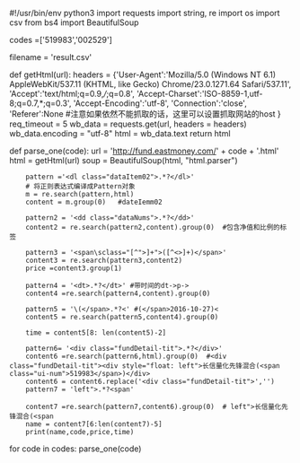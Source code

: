 #!/usr/bin/env python3
import requests
import string, re
import os
import csv
from bs4 import BeautifulSoup

codes =['519983','002529']

filename = 'result.csv'

def getHtml(url):
    headers = {'User-Agent':'Mozilla/5.0 (Windows NT 6.1) AppleWebKit/537.11 (KHTML, like Gecko) Chrome/23.0.1271.64 Safari/537.11',
    'Accept':'text/html;q=0.9,*/*;q=0.8',
    'Accept-Charset':'ISO-8859-1,utf-8;q=0.7,*;q=0.3',
    'Accept-Encoding':'utf-8',
    'Connection':'close',
    'Referer':None #注意如果依然不能抓取的话，这里可以设置抓取网站的host
    }
    req_timeout = 5
    wb_data = requests.get(url, headers = headers)
    wb_data.encoding = "utf-8"
    html = wb_data.text
    return html


def parse_one(code):
        url = 'http://fund.eastmoney.com/' + code + '.html'
        html = getHtml(url)
        soup = BeautifulSoup(html, "html.parser")

        pattern ='<dl class="dataItem02">.*?</dl>'
        # 将正则表达式编译成Pattern对象
        m = re.search(pattern,html)
        content = m.group(0)   #dateIemm02

        pattern2 = '<dd class="dataNums">.*?</dd>'
        content2 = re.search(pattern2,content).group(0)  #包含净值和比例的标签

        pattern3 = '<span\sclass="[^">]+">([^<>]+)</span>'
        content3 = re.search(pattern3,content2)
        price =content3.group(1)

        pattern4 = '<dt>.*?</dt>' #带时间的dt->p->
        content4 =re.search(pattern4,content).group(0)

        pattern5 = '\(</span>.*?<' #(</span>2016-10-27)<
        content5 = re.search(pattern5,content4).group(0)

        time = content5[8: len(content5)-2]

        pattern6= '<div class="fundDetail-tit">.*?</div>'
        content6 =re.search(pattern6,html).group(0)  #<div class="fundDetail-tit"><div style="float: left">长信量化先锋混合(<span class="ui-num">519983</span>)</div>
        content6 = content6.replace('<div class="fundDetail-tit">','')
        pattern7 = 'left">.*?<span'

        content7 =re.search(pattern7,content6).group(0)  # left">长信量化先锋混合(<span
        name = content7[6:len(content7)-5]
        print(name,code,price,time)

for code  in codes:
    parse_one(code)
